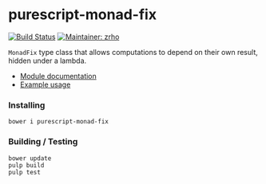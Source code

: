 purescript-monad-fix
====================
[![Build Status](https://travis-ci.org/zrho/purescript-monad-fix.svg?branch=master)](https://travis-ci.org/zrho/purescript-monad-fix)
[![Maintainer: zrho](https://img.shields.io/badge/maintainer-zrho-lightgrey.svg)](http://github.com/zrho)

`MonadFix` type class that allows computations to depend on their own result,
hidden under a lambda.

- [Module documentation](docs/Control/Monad/Fix.md)
- [Example usage](test/Main.purs)

### Installing

    bower i purescript-monad-fix

### Building / Testing

    bower update
    pulp build
    pulp test
